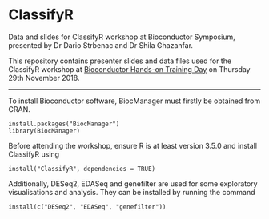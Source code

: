 # ClassifyR

Data and slides for ClassifyR workshop at Bioconductor Symposium, presented by Dr Dario Strbenac and Dr Shila Ghazanfar.  

This repository contains presenter slides and data files used for the ClassifyR workshop at [Bioconductor Hands-on Training Day](https://www.abacbs.org/bioc2018-handson-training-day/) on Thursday 29th November 2018.

--------

To install Bioconductor software, BiocManager must firstly be obtained from CRAN.

```
install.packages("BiocManager")
library(BiocManager)
```

Before attending the workshop, ensure R is at least version 3.5.0 and install ClassifyR using

```
install("ClassifyR", dependencies = TRUE)
```

Additionally, DESeq2, EDASeq and genefilter are used for some exploratory visualisations and analysis. They can be installed by running the command

```
install(c("DESeq2", "EDASeq", "genefilter"))
```
